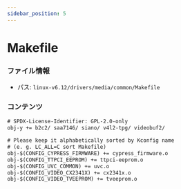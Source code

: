 ```yaml
---
sidebar_position: 5
---
```

# Makefile

### ファイル情報

- パス: `linux-v6.12/drivers/media/common/Makefile`

### コンテンツ

```txt
# SPDX-License-Identifier: GPL-2.0-only
obj-y += b2c2/ saa7146/ siano/ v4l2-tpg/ videobuf2/

# Please keep it alphabetically sorted by Kconfig name
# (e. g. LC_ALL=C sort Makefile)
obj-$(CONFIG_CYPRESS_FIRMWARE) += cypress_firmware.o
obj-$(CONFIG_TTPCI_EEPROM) += ttpci-eeprom.o
obj-$(CONFIG_UVC_COMMON) += uvc.o
obj-$(CONFIG_VIDEO_CX2341X) += cx2341x.o
obj-$(CONFIG_VIDEO_TVEEPROM) += tveeprom.o

```
